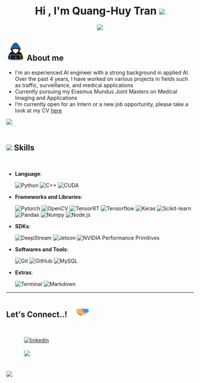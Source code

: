 
<h1 align="center"><b>Hi , I'm Quang-Huy Tran </b><img src="https://media.giphy.com/media/hvRJCLFzcasrR4ia7z/giphy.gif" width="35"></h1>
<!--  -->
<p align="center">
  <a href="https://github.com/DenverCoder1/readme-typing-svg"><img src="https://readme-typing-svg.herokuapp.com?font=Time+New+Roman&color=cyan&size=25&center=true&vCenter=true&width=600&height=100&lines=Quang-Huy+Tran++;AI+Engineer,;Computer+Vision,;Data+Scientist;Medical+Imaging,;Active+Learner/Researcher,;Love+to+learn+new+stuffs..<3"></a>
</p>

## <picture><img src = "./images/about_me.gif" width = 50px></picture> **About me**

- I'm an experienced AI engineer with a strong background in applied AI. Over the past 4 years, I have worked on various projects in fields such as traffic, surveillance, and medical applications
- Currently pursuing my Erasmus Mundus Joint Masters on Medical Imaging and Applications
- I’m currently open for an Intern or a new job opportunity, please take a look at my CV [here](https://drive.google.com/file/d/1ax9XMtiHUF9ya2zlHN85LB1ezj_SACuQ/view?usp=sharing)

<img src="https://user-images.githubusercontent.com/73097560/115834477-dbab4500-a447-11eb-908a-139a6edaec5c.gif"><br><br>

## <img src="https://media2.giphy.com/media/QssGEmpkyEOhBCb7e1/giphy.gif?cid=ecf05e47a0n3gi1bfqntqmob8g9aid1oyj2wr3ds3mg700bl&rid=giphy.gif" width ="25"><b> Skills</b>
<br>

<p align="center">

  - **Language**:

      ![Python](https://img.shields.io/badge/Python%20-%233776AB.svg?style=for-the-badge&logo=python&logoColor=white)
      ![C++](https://img.shields.io/badge/C++%20-%2300599C.svg?style=for-the-badge&logo=c%2B%2B&logoColor=white)
      ![CUDA](https://img.shields.io/badge/CUDA%20-%2376B900.svg?style=for-the-badge&logo=nvidia&logoColor=white)

  - **Frameworks and Libraries**:

      ![Pytorch](https://img.shields.io/badge/Pytorch%20-%23EE4C2C.svg?style=for-the-badge&logo=pytorch&logoColor=white)
      ![OpenCV](https://img.shields.io/badge/OpenCV%20-%235C3EE8.svg?style=for-the-badge&logo=opencv&logoColor=white)
      ![TensorRT](https://img.shields.io/badge/TensorRT%20-%23FF8000.svg?style=for-the-badge&logo=nvidia&logoColor=white)
      ![Tensorflow](https://img.shields.io/badge/Tensorflow%20-%23FF6F00.svg?style=for-the-badge&logo=tensorflow&logoColor=white)
      ![Keras](https://img.shields.io/badge/Keras%20-%23D00000.svg?style=for-the-badge&logo=Keras&logoColor=white)
      ![Scikit-learn](https://img.shields.io/badge/Scikit-learn%20-%23F7931E.svg?style=for-the-badge&logo=scikit-learn&logoColor=white)
      ![Pandas](https://img.shields.io/badge/Pandas%20-%23150458.svg?style=for-the-badge&logo=pandas&logoColor=white)
      ![Numpy](https://img.shields.io/badge/Numpy%20-%23013243.svg?style=for-the-badge&logo=numpy&logoColor=white)
      ![Node.js](https://img.shields.io/badge/Node.js%20-%2343853D.svg?style=for-the-badge&logo=node.js&logoColor=white)

  - **SDKs**:

      ![DeepStream](https://img.shields.io/badge/DeepStream%20-%230075A8.svg?style=for-the-badge&logo=nvidia&logoColor=white&color=green)
      ![Jetson](https://img.shields.io/badge/Jetson%20-%230075A8.svg?style=for-the-badge&logo=nvidia&logoColor=white&color=green)
      ![NVIDIA Performance Primitives](https://img.shields.io/badge/NVIDIA%20Performance%20Primitives%20-%230075A8.svg?style=for-the-badge&logo=nvidia&logoColor=white&color=green)
      
  - **Softwares and Tools**:

      ![Git](https://img.shields.io/badge/git-%23F05033.svg?style=for-the-badge&logo=git&logoColor=white)
      ![GitHub](https://img.shields.io/badge/github-%23121011.svg?style=for-the-badge&logo=github&logoColor=white)
      ![MySQL](https://img.shields.io/badge/mysql-%2300f.svg?style=for-the-badge&logo=mysql&logoColor=white)


  - **Extras**:

      ![Terminal](https://img.shields.io/badge/Terminal-%23054020?style=for-the-badge&logo=gnu-bash&logoColor=white)
      ![Markdown](https://img.shields.io/badge/markdown-%23000000.svg?style=for-the-badge&logo=markdown&logoColor=white)   
</p>

<!-- -----

<br> -->

<!-- ## <img src="https://media.giphy.com/media/iY8CRBdQXODJSCERIr/giphy.gif" width="35"><b> Github Stats </b>
<br>

<div align="center">

![Huy's GitHub stats](https://github-readme-stats.vercel.app/api?username=huytrnq&show_icons=true&theme=radical)

</a>
</div> -->
<!-- 
<br>
<br>
<br> -->

-----
<!-- 
<br>
<br> -->

## <b> Let's Connect..!</b><img src="./images/handshake.gif" width ="80">
<br>
<div align='left'>

<ul>

<ul>
<a href="https://www.linkedin.com/in/huy-tran-quang/" target="_blank">
<img src="https://img.shields.io/badge/linkedin:  quanghuytran-%2300acee.svg?color=405DE6&style=for-the-badge&logo=linkedin&logoColor=white" alt=linkedin style="margin-bottom: 5px;"/>
</a>
</ul>

<ul>
<a href="mailto:huytrq.em@gmail.com" target="_blank">
<img src="https://img.shields.io/badge/gmail:  quanghuytran-%23EA4335.svg?style=for-the-badge&logo=gmail&logoColor=white" t=mail style="margin-bottom: 5px;" />
</a>
</ul>
	
</ul>
</div>

<br>
<img src="https://user-images.githubusercontent.com/73097560/115834477-dbab4500-a447-11eb-908a-139a6edaec5c.gif">
<br>
<br>
<br>

<!-- <div align='center'>

## <b></b>

</div> -->
<br>
<br>
<br>
<br>
